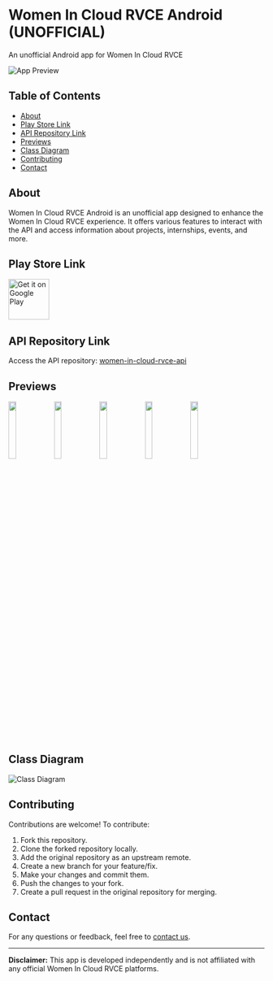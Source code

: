 # Women In Cloud RVCE Android (UNOFFICIAL)

An unofficial Android app for Women In Cloud RVCE

![App Preview](https://user-images.githubusercontent.com/90695071/229217757-4a582538-3619-4a4a-9970-b0537a488e50.png)

## Table of Contents

- [About](#about)
- [Play Store Link](#play-store-link)
- [API Repository Link](#api-repository-link)
- [Previews](#previews)
- [Class Diagram](#class-diagram)
- [Contributing](#contributing)
- [Contact](#contact)

## About

Women In Cloud RVCE Android is an unofficial app designed to enhance the Women In Cloud RVCE experience. It offers various features to interact with the API and access information about projects, internships, events, and more.

## Play Store Link

<p align="left">
<a href="https://play.google.com/store/apps/details?id=com.sandeep.womenincloudrvce">
    <img alt="Get it on Google Play"
        height="80"
        src="https://play.google.com/intl/en_us/badges/images/generic/en_badge_web_generic.png" />
</a>  
        </p>

## API Repository Link

Access the API repository: [women-in-cloud-rvce-api](https://github.com/mssandeepkamath/women-in-cloud-rvce-api)

## Previews

  <img src="https://user-images.githubusercontent.com/90695071/232440631-db760891-a6c6-44a4-9c8b-caf49cfc40e3.png" width="17%" height="17%" /> <img src="https://user-images.githubusercontent.com/90695071/232440662-c0489d3a-171c-4f29-998e-872f4759bbac.png" width="17%" height="17%" /> <img src="https://user-images.githubusercontent.com/90695071/232440692-89b82203-e7e3-4f6d-8c0c-26f844b15a2d.png" width="17%" height="17%" /> <img src="https://user-images.githubusercontent.com/90695071/232441624-af761065-dd2a-41f0-b0ab-3a2a05ab7228.png" width="17%" height="17%" /> <img src="https://user-images.githubusercontent.com/90695071/232442093-af4d25c4-0056-48e9-88f6-23ade1f14632.png" width="17%" height="17%" />

## Class Diagram

![Class Diagram](https://user-images.githubusercontent.com/90695071/232449390-b4fe8ce7-95f3-4748-afa4-805ab6b8b805.png)

## Contributing

Contributions are welcome! To contribute:

1. Fork this repository.
2. Clone the forked repository locally.
3. Add the original repository as an upstream remote.
4. Create a new branch for your feature/fix.
5. Make your changes and commit them.
6. Push the changes to your fork.
7. Create a pull request in the original repository for merging.

## Contact

For any questions or feedback, feel free to [contact us](mailto:your.email@example.com).

---

**Disclaimer:** This app is developed independently and is not affiliated with any official Women In Cloud RVCE platforms.


